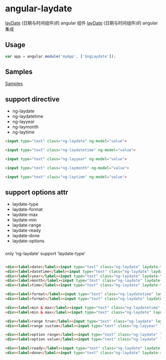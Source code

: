 

# angular-laydate
[layDate](https://www.layui.com/laydate/) (日期与时间组件)的 angular 组件
[layDate](https://www.layui.com/laydate/) (日期与时间组件)的 angular 集成


## Usage

```js
var app = angular.module('myApp', ['$ngLaydate']);

```
## Samples
[Samples](index.html)

## support directive
* ng-laydate
* ng-laydatetime
* ng-layyear
* ng-laymonth
* ng-laytime


```html
<input type="text" class="ng-laydate" ng-model="value">

<input type="text" class="ng-laydatetime" ng-model="value">

<input type="text" class="ng-layyear" ng-model="value">

<input type="text" class="ng-laymonth" ng-model="value">

<input type="text" class="ng-laytime" ng-model="value">
```

## support options attr
* laydate-type
* laydate-format
* laydate-max
* laydate-min
* laydate-range
* laydate-ready
* laydate-done
* laydate-options


#####
only ‘ng-laydate’ support ‘laydate-type’

```html

<div><label>date</label><input type="text" class="ng-laydate" laydate-type="'date'"></div>
<div><label>datetime</label><input type="text" class="ng-laydate" laydate-type="'datetime'"></div>
<div><label>year</label><input type="text" class="ng-laydate" laydate-type="'year'"></div>
<div><label>month</label><input type="text" class="ng-laydate" laydate-type="'month'"></div>
<div><label>time</label><input type="text" class="ng-laydate" laydate-type="'time'"></div>

<div><label>format</label><input type="text" class="ng-laydatetime" laydate-format="'yyyy-MM-ddTHH:mm:ss'"></div>
<div><label>format</label><input type="text" class="ng-laydate" laydate-format="'yyyy-MM-dd HH:mm:ss'"></div>

<div><label>min & max</label><input type="text" class="ng-laydatetime" laydate-min="'2019-01-01'" laydate-max="'2019-01-25'"></div>
<div><label>min & max</label><input type="text" class="ng-laydate" laydate-min="'2019-01-01'" laydate-max="'2019-01-25'"></div>

<div><label>range true</label><input type="text" class="ng-laydate" laydate-range="true"></div>
<div><label>range custom</label><input type="text" class="ng-layyear" laydate-range="'='"></div>

<div><label>option range</label><input type="text" class="ng-laydate" laydate-options="{range:true}"></div>
<div><label>option value</label><input type="text" class="ng-laydate" laydate-options="{value: '2019-01-01'}"></div>

<div><label>ready</label><input type="text" class="ng-laydate" laydate-format="'yyyy-MM-dd'" laydate-range="true" ng-model="default" laydate-ready="ready"></div>
<div><label>done</label><input type="text" class="ng-laydate" laydate-range="true" ng-model="default" laydate-done="done"></div>
```
